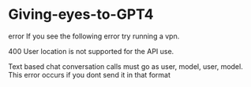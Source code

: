 # Giving-eyes-to-GPT4
error
If you see the following error try running a vpn.

400 User location is not supported for the API use.

Text based chat conversation calls must go as user, model, user, model. This error occurs if you dont send it in that format
